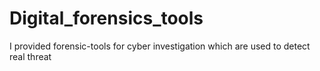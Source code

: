 # Digital_forensics_tools
I provided forensic-tools for cyber investigation which are used to detect real threat
